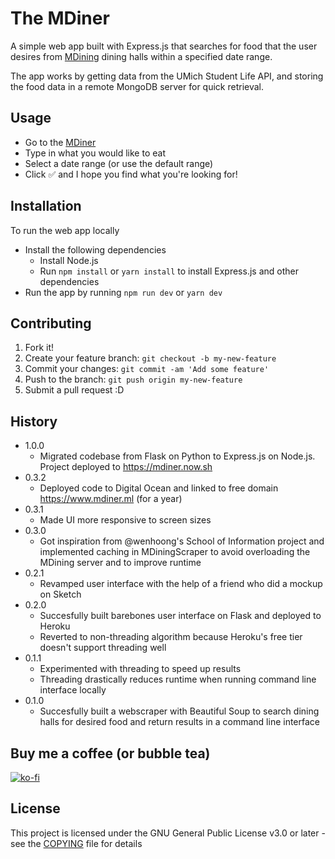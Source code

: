 # The MDiner

A simple web app built with Express.js that searches for food that the user desires from [MDining](https://dining.umich.edu/) dining halls within a specified date range.

The app works by getting data from the UMich Student Life API, and storing the food data in a remote MongoDB server for quick retrieval.

## Usage

- Go to the [MDiner](https://mdiner.now.sh)
- Type in what you would like to eat
- Select a date range (or use the default range)
- Click ✅ and I hope you find what you're looking for!

## Installation

To run the web app locally

- Install the following dependencies
  - Install Node.js
  - Run `npm install` or `yarn install` to install Express.js and other dependencies
- Run the app by running `npm run dev` or `yarn dev`

## Contributing

1. Fork it!
2. Create your feature branch: `git checkout -b my-new-feature`
3. Commit your changes: `git commit -am 'Add some feature'`
4. Push to the branch: `git push origin my-new-feature`
5. Submit a pull request :D

## History

- 1.0.0
  - Migrated codebase from Flask on Python to Express.js on Node.js. Project deployed to https://mdiner.now.sh
- 0.3.2
  - Deployed code to Digital Ocean and linked to free domain https://www.mdiner.ml (for a year)
- 0.3.1
  - Made UI more responsive to screen sizes
- 0.3.0
  - Got inspiration from @wenhoong's School of Information project and implemented caching in MDiningScraper to avoid overloading the MDining server and to improve runtime
- 0.2.1
  - Revamped user interface with the help of a friend who did a mockup on Sketch
- 0.2.0
  - Succesfully built barebones user interface on Flask and deployed to Heroku
  - Reverted to non-threading algorithm because Heroku's free tier doesn't support threading well
- 0.1.1
  - Experimented with threading to speed up results
  - Threading drastically reduces runtime when running command line interface locally
- 0.1.0
  - Succesfully built a webscraper with Beautiful Soup to search dining halls for desired food and return results in a command line interface

## Buy me a coffee (or bubble tea)
[![ko-fi](https://www.ko-fi.com/img/githubbutton_sm.svg)](https://ko-fi.com/patrickchong)


## License

This project is licensed under the GNU General Public License v3.0 or later - see the [COPYING](COPYING) file for details
